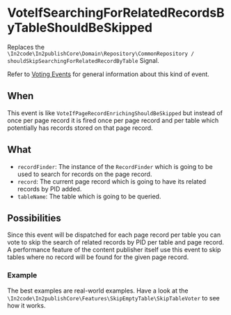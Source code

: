 # VoteIfSearchingForRelatedRecordsByTableShouldBeSkipped

Replaces the `\In2code\In2publishCore\Domain\Repository\CommonRepository / shouldSkipSearchingForRelatedRecordByTable`
Signal.

Refer to [Voting Events](Voting-Events.md) for general information about this kind of event.

## When

This event is like `VoteIfPageRecordEnrichingShouldBeSkipped` but instead of once per page record it is fired once per
page record and per table which potentially has records stored on that page record.

## What

* `recordFinder`: The instance of the `RecordFinder` which is going to be used to search for records on the page record.
* `record`: The current page record which is going to have its related records by PID added.
* `tableName`: The table which is going to be queried.

## Possibilities

Since this event will be dispatched for each page record per table you can vote to skip the search of related records by
PID per table and page record. A performance feature of the content publisher itself use this event to skip tables where
no record will be found for the given page record.

### Example

The best examples are real-world examples. Have a look at the
`\In2code\In2publishCore\Features\SkipEmptyTable\SkipTableVoter` to see how it works.
